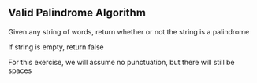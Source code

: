 ## Valid Palindrome Algorithm
Given any string of words, return whether or not the string is a palindrome

If string is empty, return false

For this exercise, we will assume no punctuation, but there will still be spaces



